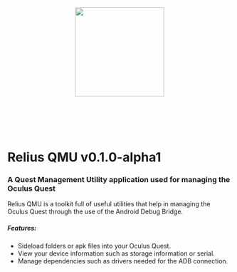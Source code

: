 <center><img style="margin: 80px 0;" src="https://i.imgur.com/FRmeMb2.png" width="200"/></center>

# Relius QMU v0.1.0-alpha1
### A Quest Management Utility application used for managing the Oculus Quest
Relius QMU is a toolkit full of useful utilities that help in managing the Oculus Quest through the use of the Android Debug Bridge.

##### Features:

* Sideload folders or apk files into your Oculus Quest.
* View your device information such as storage information or serial.
* Manage dependencies such as drivers needed for the ADB connection.
